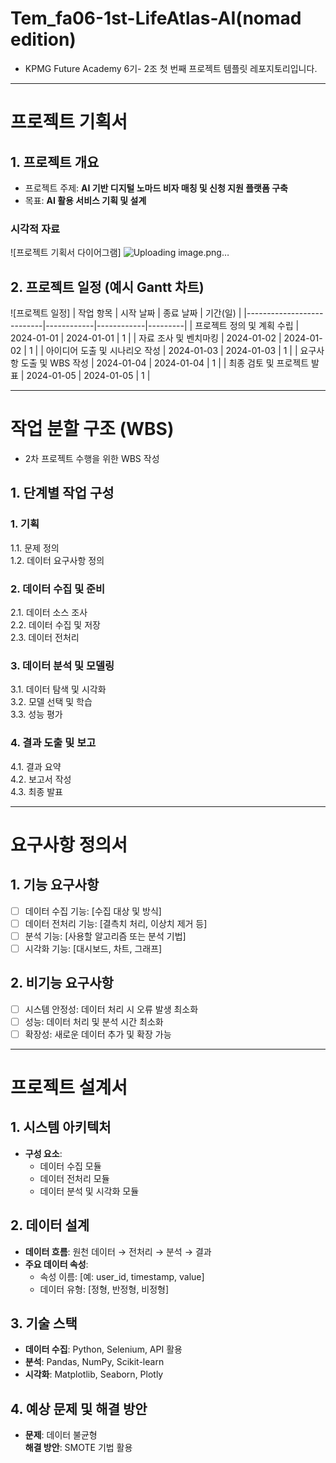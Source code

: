 # Tem_fa06-1st-LifeAtlas-AI(nomad edition)
- KPMG Future Academy 6기- 2조 첫 번째 프로젝트 템플릿 레포지토리입니다.

-------------------
# 프로젝트 기획서

## 1. 프로젝트 개요
- 프로젝트 주제: **AI 기반 디지털 노마드 비자 매칭 및 신청 지원 플랫폼 구축**
- 목표: **AI 활용 서비스 기획 및 설계**
  
### 시각적 자료
![프로젝트 기획서 다이어그램] ![Uploading image.png…](https://github.com/user-attachments/assets/06d3c48f-e8ff-46b4-afd2-2206c57a7099)



## 2. 프로젝트 일정 (예시 Gantt 차트)
![프로젝트 일정]
| 작업 항목                  | 시작 날짜   | 종료 날짜   | 기간(일) |
|---------------------------|------------|------------|---------|
| 프로젝트 정의 및 계획 수립  | 2024-01-01 | 2024-01-01 | 1       |
| 자료 조사 및 벤치마킹       | 2024-01-02 | 2024-01-02 | 1       |
| 아이디어 도출 및 시나리오 작성 | 2024-01-03 | 2024-01-03 | 1       |
| 요구사항 도출 및 WBS 작성   | 2024-01-04 | 2024-01-04 | 1       |
| 최종 검토 및 프로젝트 발표   | 2024-01-05 | 2024-01-05 | 1       |
 
  --------------------------

# 작업 분할 구조 (WBS)
- 2차 프로젝트 수행을 위한 WBS 작성

## 1. 단계별 작업 구성
### 1. 기획
1.1. 문제 정의  
1.2. 데이터 요구사항 정의

### 2. 데이터 수집 및 준비
2.1. 데이터 소스 조사  
2.2. 데이터 수집 및 저장  
2.3. 데이터 전처리

### 3. 데이터 분석 및 모델링
3.1. 데이터 탐색 및 시각화  
3.2. 모델 선택 및 학습  
3.3. 성능 평가  

### 4. 결과 도출 및 보고
4.1. 결과 요약  
4.2. 보고서 작성  
4.3. 최종 발표

  ------------------------------

# 요구사항 정의서

## 1. 기능 요구사항
- [ ] 데이터 수집 기능: [수집 대상 및 방식]
- [ ] 데이터 전처리 기능: [결측치 처리, 이상치 제거 등]
- [ ] 분석 기능: [사용할 알고리즘 또는 분석 기법]
- [ ] 시각화 기능: [대시보드, 차트, 그래프]

## 2. 비기능 요구사항
- [ ] 시스템 안정성: 데이터 처리 시 오류 발생 최소화
- [ ] 성능: 데이터 처리 및 분석 시간 최소화
- [ ] 확장성: 새로운 데이터 추가 및 확장 가능

----------------------------

# 프로젝트 설계서

## 1. 시스템 아키텍처
- **구성 요소**:
  - 데이터 수집 모듈
  - 데이터 전처리 모듈
  - 데이터 분석 및 시각화 모듈

## 2. 데이터 설계
- **데이터 흐름**: 원천 데이터 → 전처리 → 분석 → 결과
- **주요 데이터 속성**:
  - 속성 이름: [예: user_id, timestamp, value]
  - 데이터 유형: [정형, 반정형, 비정형]

## 3. 기술 스택
- **데이터 수집**: Python, Selenium, API 활용
- **분석**: Pandas, NumPy, Scikit-learn
- **시각화**: Matplotlib, Seaborn, Plotly

## 4. 예상 문제 및 해결 방안
- **문제**: 데이터 불균형  
  **해결 방안**: SMOTE 기법 활용
